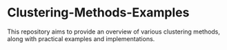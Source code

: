 # Clustering-Methods-Examples
This repository aims to provide an overview of various clustering methods, along with practical examples and implementations.

